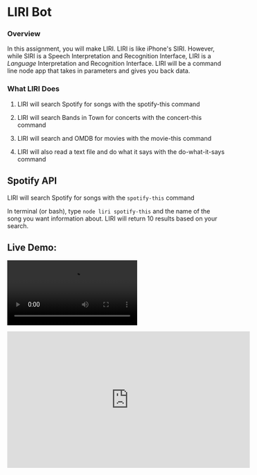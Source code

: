 # LIRI Bot

### Overview

In this assignment, you will make LIRI. LIRI is like iPhone's SIRI. However, while SIRI is a Speech Interpretation and Recognition Interface, LIRI is a _Language_ Interpretation and Recognition Interface. LIRI will be a command line node app that takes in parameters and gives you back data.

### What LIRI Does

1. LIRI will search Spotify for songs with the spotify-this command 

2. LIRI will search Bands in Town for concerts with the concert-this command

3. LIRI will search and OMDB for movies with the movie-this command

4. LIRI will also read a text file and do what it says with the do-what-it-says command

## Spotify API

LIRI will search Spotify for songs with the `spotify-this` command

In terminal (or bash), type `node liri spotify-this` and the name of the song you want information about.  LIRI will return 10 results based on your search.
## Live Demo:

![Video of spotify-this](https://jenerationx.github.com/liri-node-app/liri-spotify.mov)

<iframe width="560" height="315" src="https://www.youtube.com/embed/5r5IN0v8IiA" frameborder="0" allow="accelerometer; autoplay; encrypted-media; gyroscope; picture-in-picture" allowfullscreen></iframe>

